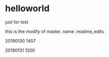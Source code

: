 # helloworld
just for test


this is the modify of master.
name :readme_edits

20190130 1457


20190131 1200